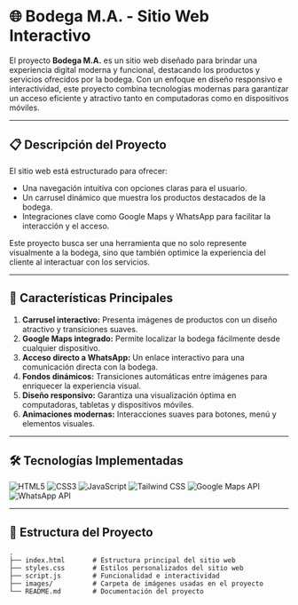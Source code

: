 # 🌐 Bodega M.A. - Sitio Web Interactivo

El proyecto **Bodega M.A.** es un sitio web diseñado para brindar una experiencia digital moderna y funcional, destacando los productos y servicios ofrecidos por la bodega. Con un enfoque en diseño responsivo e interactividad, este proyecto combina tecnologías modernas para garantizar un acceso eficiente y atractivo tanto en computadoras como en dispositivos móviles.

---

## 📋 **Descripción del Proyecto**

El sitio web está estructurado para ofrecer:
- Una navegación intuitiva con opciones claras para el usuario.
- Un carrusel dinámico que muestra los productos destacados de la bodega.
- Integraciones clave como Google Maps y WhatsApp para facilitar la interacción y el acceso.

Este proyecto busca ser una herramienta que no solo represente visualmente a la bodega, sino que también optimice la experiencia del cliente al interactuar con los servicios.

---

## 🚀 **Características Principales**

1. **Carrusel interactivo:** Presenta imágenes de productos con un diseño atractivo y transiciones suaves.
2. **Google Maps integrado:** Permite localizar la bodega fácilmente desde cualquier dispositivo.
3. **Acceso directo a WhatsApp:** Un enlace interactivo para una comunicación directa con la bodega.
4. **Fondos dinámicos:** Transiciones automáticas entre imágenes para enriquecer la experiencia visual.
5. **Diseño responsivo:** Garantiza una visualización óptima en computadoras, tabletas y dispositivos móviles.
6. **Animaciones modernas:** Interacciones suaves para botones, menú y elementos visuales.

---

## 🛠️ Tecnologías Implementadas

![HTML5](https://img.shields.io/badge/HTML5-E34F26?style=for-the-badge&logo=html5&logoColor=white)
![CSS3](https://img.shields.io/badge/CSS3-1572B6?style=for-the-badge&logo=css3&logoColor=white)
![JavaScript](https://img.shields.io/badge/JavaScript-F7DF1E?style=for-the-badge&logo=javascript&logoColor=black)
![Tailwind CSS](https://img.shields.io/badge/Tailwind_CSS-38B2AC?style=for-the-badge&logo=tailwind-css&logoColor=white)
![Google Maps API](https://img.shields.io/badge/Google%20Maps%20API-4285F4?style=for-the-badge&logo=googlemaps&logoColor=white)
![WhatsApp API](https://img.shields.io/badge/WhatsApp-25D366?style=for-the-badge&logo=whatsapp&logoColor=white)


---


## 📂 **Estructura del Proyecto**

```plaintext
.
├── index.html       # Estructura principal del sitio web
├── styles.css       # Estilos personalizados del sitio web
├── script.js        # Funcionalidad e interactividad
├── images/          # Carpeta de imágenes usadas en el proyecto
└── README.md        # Documentación del proyecto
